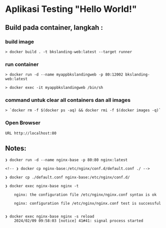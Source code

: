 # Aplikasi Testing "Hello World!"

## Build pada container, langkah :

### build image
	> docker build . -t bkslanding-web:latest --target runner

### run container
	> docker run -d --name myappbkslandingweb -p 80:12002 bkslanding-web:latest
	
	> docker exec -it myappbkslandingweb /bin/sh
  
### command untuk clear all containers dan all images 
	> `docker rm -f $(docker ps -aq) && docker rmi -f $(docker images -q)`


### Open Browser
	URL http://localhost:80



## Notes:

	❯ docker run -d --name nginx-base -p 80:80 nginx:latest
	
	<!-- ❯ docker cp nginx-base:/etc/nginx/conf.d/default.conf ./ -->
	
	❯ docker cp ./default.conf nginx-base:/etc/nginx/conf.d/
	
	❯ docker exec nginx-base nginx -t
	
		nginx: the configuration file /etc/nginx/nginx.conf syntax is ok
		
		nginx: configuration file /etc/nginx/nginx.conf test is successful
	
	
	❯ docker exec nginx-base nginx -s reload
		2024/02/09 09:58:03 [notice] 41#41: signal process started
